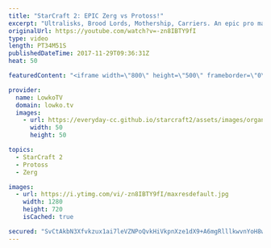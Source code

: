 ```yaml
---
title: "StarCraft 2: EPIC Zerg vs Protoss!"
excerpt: "Ultralisks, Brood Lords, Mothership, Carriers. An epic pro match!  Subscribe for more videos: http://lowko.tv/youtube Bunker Rush: https://goo.gl/etjR16  Easily one of the best examples of late game Zerg versus Protoss. Both players continously try to set each other up for mistakes. In the end we see"
originalUrl: https://youtube.com/watch?v=-zn8IBTY9fI
type: video
length: PT34M51S
publishedDateTime: 2017-11-29T09:36:31Z
heat: 50

featuredContent: "<iframe width=\"800\" height=\"500\" frameborder=\"0\" src=\"https://www.youtube.com/embed/-zn8IBTY9fI\" allow=\"accelerometer; autoplay; encrypted-media; gyroscope; picture-in-picture\" allowfullscreen></iframe>"

provider:
  name: LowkoTV
  domain: lowko.tv
  images:
    - url: https://everyday-cc.github.io/starcraft2/assets/images/organizations/lowko.tv-50x50.jpg
      width: 50
      height: 50

topics:
  - StarCraft 2
  - Protoss
  - Zerg

images:
  - url: https://i.ytimg.com/vi/-zn8IBTY9fI/maxresdefault.jpg
    width: 1280
    height: 720
    isCached: true

secured: "SvCtAkbN3Xfvkzux1ai7leVZNPoQvkHiVkpnXze1dX9+A6mgRlllkwvnYoH8wogug/mi4vIxKTgfLa6siju0Q1oIkK8G/vMG1ybPqjosjLj4dPLLfVraeWlpyrwI+0T95sz+yv/KDTgfSJf3AUu8OySrrgV4MByWbRPi97jhmDndiHhU5gpvDRcNWrhV3DLFPyAgRIqMsaU1/9PZGWOgSeUn2XM/TC9pTTsr0Syd5rMOlFjBHokn6dJEYgx/R9ZrxvzfTRZRGgSXiUOSbxTo714oLJtQOjZo/Ao7U86Je0QGWXBFHjHShq2eFmE0k7VXofQEncRth65c1QtbxEutECvo2aWwcQu/jW9XGR6hb+k1JfKNa69l0NkX/LI4gsmHWvps7NlMSU1BOuH7yzn0bw7ln2HDpSsnXaPuhgN6rEsTzLJAyTkj3y7RdPCzpAh0;8WObiifcromlHK3hwoqoZA=="
---
```


